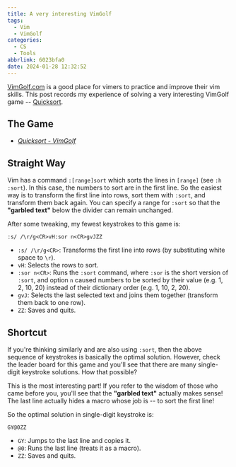 ```yaml
---
title: A very interesting VimGolf
tags:
  - Vim
  - VimGolf
categories:
  - CS
  - Tools
abbrlink: 6023bfa0
date: 2024-01-28 12:32:52
---
```


[VimGolf.com](https://www.vimgolf.com/) is a good place for vimers to practice and improve their vim skills. This post records my experience of solving a very interesting VimGolf game -- [Quicksort](https://www.vimgolf.com/challenges/9v00651eb20100000000025b).

<!--more-->

## The Game

- _[Quicksort - VimGolf](https://www.vimgolf.com/challenges/9v00651eb20100000000025b)_

## Straight Way

Vim has a command `:[range]sort` which sorts the lines in `[range]` (see `:h :sort`). In this case, the numbers to sort are in the first line. So the easiest way is to transform the first line into rows, sort them with `:sort`, and transform them back again. You can specify a range for `:sort` so that the **"garbled text"** below the divider can remain unchanged.

After some tweaking, my fewest keystrokes to this game is:

```text
:s/ /\r/g<CR>vH:sor n<CR>gvJZZ
```

- `:s/ /\r/g<CR>`: Transforms the first line into rows (by substituting white space to `\r`).
- `vH`: Selects the rows to sort.
- `:sor n<CR>`: Runs the `:sort` command, where `:sor` is the short version of `:sort`, and option `n` caused numbers to be sorted by their value (e.g. 1, 2, 10, 20) instead of their dictionary order (e.g. 1, 10, 2, 20).
- `gvJ`: Selects the last selected text and joins them together (transform them back to one row).
- `ZZ`: Saves and quits.

## Shortcut

If you're thinking similarly and are also using `:sort`, then the above sequence of keystrokes is basically the optimal solution. However, check the leader board for this game and you'll see that there are many single-digit keystroke solutions. How that possible?

This is the most interesting part! If you refer to the wisdom of those who came before you, you'll see that the **"garbled text"** actually makes sense! The last line actually hides a macro whose job is -- to sort the first line!

So the optimal solution in single-digit keystroke is:

```text
GY@0ZZ
```

- `GY`: Jumps to the last line and copies it.
- `@0`: Runs the last line (treats it as a macro).
- `ZZ`: Saves and quits.
